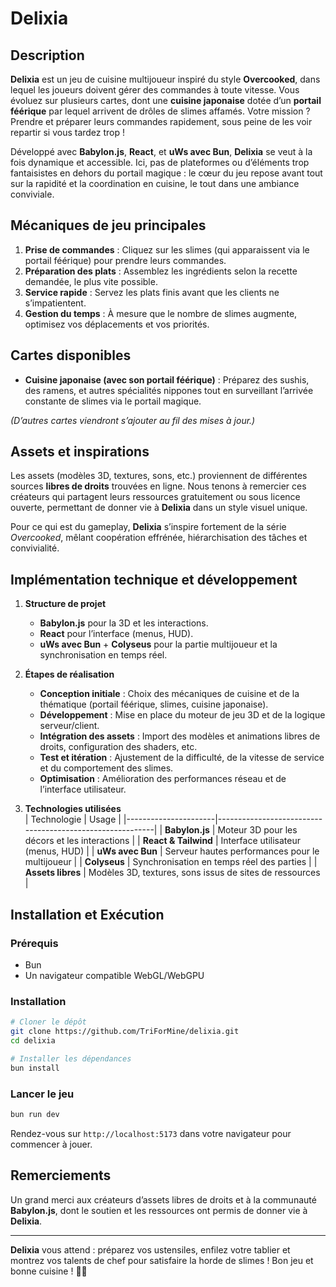 # Delixia

## Description

**Delixia** est un jeu de cuisine multijoueur inspiré du style **Overcooked**, dans lequel les joueurs doivent gérer des
commandes à toute vitesse. Vous évoluez sur plusieurs cartes, dont une **cuisine japonaise** dotée d’un **portail
féérique** par lequel arrivent de drôles de slimes affamés. Votre mission ? Prendre et préparer leurs commandes
rapidement, sous peine de les voir repartir si vous tardez trop !

Développé avec **Babylon.js**, **React**, et **uWs avec Bun**, **Delixia** se veut à la fois dynamique et accessible.
Ici, pas de plateformes ou d’éléments trop fantaisistes en dehors du portail magique : le cœur du jeu repose avant tout
sur la rapidité et la coordination en cuisine, le tout dans une ambiance conviviale.

## Mécaniques de jeu principales

1. **Prise de commandes** : Cliquez sur les slimes (qui apparaissent via le portail féérique) pour prendre leurs
   commandes.
2. **Préparation des plats** : Assemblez les ingrédients selon la recette demandée, le plus vite possible.
3. **Service rapide** : Servez les plats finis avant que les clients ne s’impatientent.
4. **Gestion du temps** : À mesure que le nombre de slimes augmente, optimisez vos déplacements et vos priorités.

## Cartes disponibles

- **Cuisine japonaise (avec son portail féérique)** : Préparez des sushis, des ramens, et autres spécialités nippones
  tout en surveillant l’arrivée constante de slimes via le portail magique.

*(D’autres cartes viendront s’ajouter au fil des mises à jour.)*

## Assets et inspirations

Les assets (modèles 3D, textures, sons, etc.) proviennent de différentes sources **libres de droits** trouvées en ligne.
Nous tenons à remercier ces créateurs qui partagent leurs ressources gratuitement ou sous licence ouverte, permettant de
donner vie à **Delixia** dans un style visuel unique.

Pour ce qui est du gameplay, **Delixia** s’inspire fortement de la série *Overcooked*, mêlant coopération effrénée,
hiérarchisation des tâches et convivialité.

## Implémentation technique et développement

1. **Structure de projet**
    - **Babylon.js** pour la 3D et les interactions.
    - **React** pour l’interface (menus, HUD).
    - **uWs avec Bun** + **Colyseus** pour la partie multijoueur et la synchronisation en temps réel.

2. **Étapes de réalisation**
    - **Conception initiale** : Choix des mécaniques de cuisine et de la thématique (portail féérique, slimes, cuisine
      japonaise).
    - **Développement** : Mise en place du moteur de jeu 3D et de la logique serveur/client.
    - **Intégration des assets** : Import des modèles et animations libres de droits, configuration des shaders, etc.
    - **Test et itération** : Ajustement de la difficulté, de la vitesse de service et du comportement des slimes.
    - **Optimisation** : Amélioration des performances réseau et de l’interface utilisateur.

3. **Technologies utilisées**  
   | Technologie | Usage |
   |----------------------|----------------------------------------------------------|
   | **Babylon.js**       | Moteur 3D pour les décors et les interactions |
   | **React & Tailwind** | Interface utilisateur (menus, HUD)                       |
   | **uWs avec Bun**     | Serveur hautes performances pour le multijoueur |
   | **Colyseus**         | Synchronisation en temps réel des parties |
   | **Assets libres**    | Modèles 3D, textures, sons issus de sites de ressources |

## Installation et Exécution

### Prérequis

- Bun
- Un navigateur compatible WebGL/WebGPU

### Installation

```sh
# Cloner le dépôt
git clone https://github.com/TriForMine/delixia.git
cd delixia

# Installer les dépendances
bun install
```

### Lancer le jeu

```sh
bun run dev
```

Rendez-vous sur `http://localhost:5173` dans votre navigateur pour commencer à jouer.

## Remerciements

Un grand merci aux créateurs d’assets libres de droits et à la communauté **Babylon.js**, dont le soutien et les
ressources ont permis de donner vie à **Delixia**.

---

**Delixia** vous attend : préparez vos ustensiles, enfilez votre tablier et montrez vos talents de chef pour satisfaire
la horde de slimes ! Bon jeu et bonne cuisine ! 🍣✨